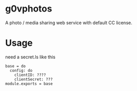 g0vphotos
========

A photo / media sharing web service with default CC license. 

Usage
========

need a secret.ls like this

    base = do
      config: do
        clientID: ????
        clientSecret: ???
    module.exports = base
